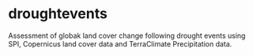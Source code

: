 # droughtevents
Assessment of globak land cover change following drought events using SPI, Copernicus land cover data and TerraClimate Precipitation data. 
